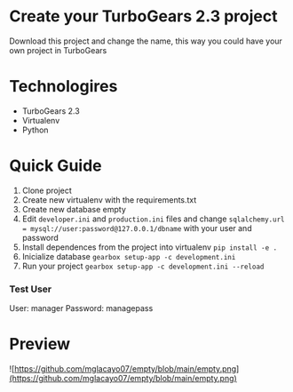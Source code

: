 # Create your TurboGears 2.3 project 

Download this project and change the name, this way you could have your own project in TurboGears 
# Technologires
* TurboGears 2.3
* Virtualenv
* Python
# Quick Guide 

1. Clone project
2. Create new virtualenv with the requirements.txt 
3. Create new database empty
4. Edit `developer.ini` and `production.ini` files and change  ```sqlalchemy.url = mysql://user:password@127.0.0.1/dbname``` with your user and password
5. Install dependences from the project into virtualenv ```pip install -e .```
6. Inicialize database ```gearbox setup-app -c development.ini```
7. Run your project ```gearbox setup-app -c development.ini --reload```

### Test User

User: manager
Password: managepass

# Preview
![https://github.com/mglacayo07/empty/blob/main/empty.png](https://github.com/mglacayo07/empty/blob/main/empty.png)
